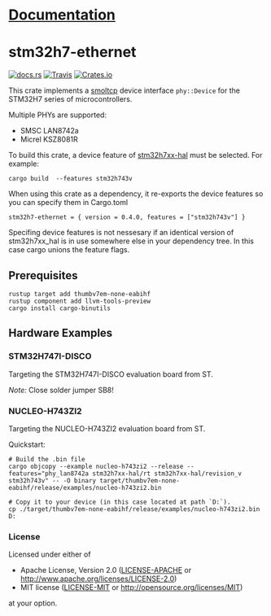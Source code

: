 # [Documentation](https://docs.rs/stm32h7-ethernet)

# stm32h7-ethernet

[![docs.rs](https://docs.rs/stm32h7-ethernet/badge.svg)](https://docs.rs/stm32h7-ethernet)
[![Travis](https://travis-ci.com/richardeoin/stm32h7-ethernet.svg?branch=master)](https://travis-ci.com/richardeoin/stm32h7-ethernet)
[![Crates.io](https://img.shields.io/crates/v/stm32h7-ethernet.svg)](https://crates.io/crates/stm32h7-ethernet)

This crate implements a [smoltcp][] device interface `phy::Device` for
the STM32H7 series of microcontrollers.

Multiple PHYs are supported:
- SMSC LAN8742a
- Micrel KSZ8081R

To build this crate, a device feature of [stm32h7xx-hal][] must be
selected. For example:

```
cargo build  --features stm32h743v
```

When using this crate as a dependency, it re-exports the device
features so you can specify them in Cargo.toml

```
stm32h7-ethernet = { version = 0.4.0, features = ["stm32h743v"] }
```

Specifing device features is not nessesary if an identical version of
stm32h7xx_hal is in use somewhere else in your dependency tree. In this
case cargo unions the feature flags.

## Prerequisites

```
rustup target add thumbv7em-none-eabihf
rustup component add llvm-tools-preview
cargo install cargo-binutils
```

## Hardware Examples

### STM32H747I-DISCO

Targeting the STM32H747I-DISCO evaluation board from ST.

*Note:* Close solder jumper SB8!

### NUCLEO-H743ZI2

Targeting the NUCLEO-H743ZI2 evaluation board from ST.

Quickstart:

```
# Build the .bin file
cargo objcopy --example nucleo-h743zi2 --release --features="phy_lan8742a stm32h7xx-hal/rt stm32h7xx-hal/revision_v stm32h743v" -- -O binary target/thumbv7em-none-eabihf/release/examples/nucleo-h743zi2.bin

# Copy it to your device (in this case located at path `D:`).
cp ./target/thumbv7em-none-eabihf/release/examples/nucleo-h743zi2.bin D:
```

### License

Licensed under either of

- Apache License, Version 2.0 ([LICENSE-APACHE](LICENSE-APACHE) or http://www.apache.org/licenses/LICENSE-2.0)
- MIT license ([LICENSE-MIT](LICENSE-MIT) or http://opensource.org/licenses/MIT)

at your option.

[stm32h7xx-hal]: https://github.com/stm32-rs/stm32h7xx-hal
[smoltcp]: https://github.com/smoltcp-rs/smoltcp
